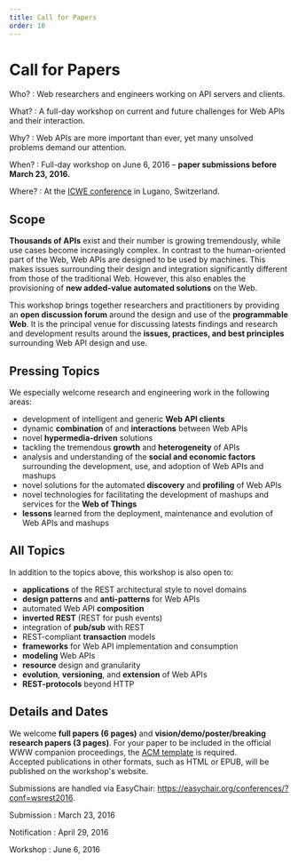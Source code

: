 ```yaml
---
title: Call for Papers
order: 10
---
```


# Call for Papers

Who?
: Web researchers and engineers working on API servers and clients.

What?
: A full-day workshop on current and future challenges for Web APIs and their interaction.

Why?
: Web APIs are more important than ever, yet many unsolved problems demand our attention.

When?
: Full-day workshop on June 6, 2016 – **paper submissions before March 23, 2016.**

Where?
: At the [ICWE conference](http://icwe2016.webengineering.org/) in Lugano, Switzerland.

## Scope
**Thousands of APIs** exist and their number is growing tremendously,
while use cases become increasingly complex.
In contrast to the human-oriented part of the Web, Web APIs are designed to be used by machines.
This makes issues surrounding their design and integration
significantly different from those of the traditional Web.
However, this also enables the provisioning of **new added-value automated solutions** on the Web.

This workshop brings together researchers and practitioners
by providing an **open discussion forum** around the design and use of the **programmable Web**.
It is the principal venue for discussing latests findings and research and development results
around the **issues, practices, and best principles** surrounding Web API design and use.

## Pressing Topics
We especially welcome research and engineering work in the following areas:

- development of intelligent and generic **Web API clients**
- dynamic **combination** of and **interactions** between Web APIs
- novel **hypermedia-driven** solutions
- tackling the tremendous **growth** and **heterogeneity** of APIs
- analysis and understanding of the **social and economic factors**
  surrounding the development, use, and adoption of Web APIs and mashups
- novel solutions for the automated **discovery** and **profiling** of Web APIs
- novel technologies for facilitating the development of mashups and services for the **Web of Things**
- **lessons** learned from the deployment, maintenance and evolution of Web APIs and mashups

## All Topics
In addition to the topics above, this workshop is also open to:

- **applications** of the REST architectural style to novel domains
- **design patterns** and **anti-patterns** for Web APIs
- automated Web API **composition**
- **inverted REST** (REST for push events)
- integration of **pub/sub** with REST
- REST-compliant **transaction** models
- **frameworks** for Web API implementation and consumption
- **modeling** Web APIs
- **resource** design and granularity
- **evolution**, **versioning**, and **extension** of Web APIs
- **REST-protocols** beyond HTTP

## Details and Dates
We welcome **full papers (6 pages)** and **vision/demo/poster/breaking research papers (3 pages)**.
For your paper to be included in the official WWW companion proceedings,
the [ACM template](http://www.acm.org/sigs/publications/proceedings-templates) is required.
<br>
Accepted publications in other formats, such as HTML or EPUB,
will be published on the workshop's website.

Submissions are handled via EasyChair: https://easychair.org/conferences/?conf=wsrest2016.

Submission
: March 23, 2016

Notification
: April 29, 2016

Workshop
: June 6, 2016
